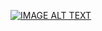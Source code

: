 [![IMAGE ALT TEXT](http://img.youtube.com/vi/bplaJyOzdV0/0.jpg)](https://www.youtube.com/watch?v=bplaJyOzdV0 "C語言程式設計第三週(大學版)")

